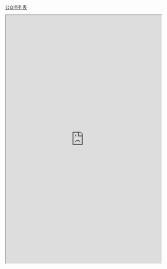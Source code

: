 
[公众号列表](https://vika.cn/share/shrVQf2R50xnvQj90qV1b/dstm16fhR1uJZQc8gf/viwn6TG43W5AS)
<iframe src='https://vika.cn/share/shrVQf2R50xnvQj90qV1b/dstm16fhR1uJZQc8gf/viwn6TG43W5AS'  width='100%' height="800"></iframe>